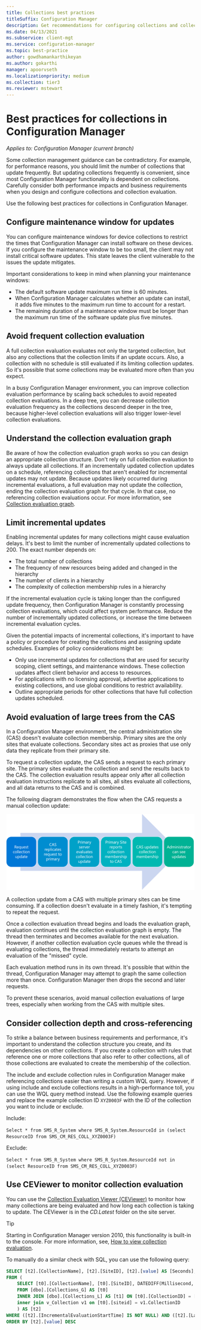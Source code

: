 ```yaml
---
title: Collections best practices
titleSuffix: Configuration Manager
description: Get recommendations for configuring collections and collection evaluation in Configuration Manager.
ms.date: 04/13/2021
ms.subservice: client-mgt
ms.service: configuration-manager
ms.topic: best-practice
author: gowdhamankarthikeyan
ms.author: gokarthi
manager: apoorvseth
ms.localizationpriority: medium
ms.collection: tier3
ms.reviewer: mstewart
---
```


# Best practices for collections in Configuration Manager

*Applies to: Configuration Manager (current branch)*

Some collection management guidance can be contradictory. For example, for performance reasons, you should limit the number of collections that update frequently. But updating collections frequently is convenient, since most Configuration Manager functionality is dependent on collections. Carefully consider both performance impacts and business requirements when you design and configure collections and collection evaluation.

Use the following best practices for collections in Configuration Manager.

## Configure maintenance window for updates

You can configure maintenance windows for device collections to restrict the times that Configuration Manager can install software on these devices. If you configure the maintenance window to be too small, the client may not install critical software updates. This state leaves the client vulnerable to the issues the update mitigates.

Important considerations to keep in mind when planning your maintenance windows:

- The default software update maximum run time is 60 minutes.
- When Configuration Manager calculates whether an update can install, it adds five minutes to the maximum run time to account for a restart.
- The remaining duration of a maintenance window must be longer than the maximum run time of the software update plus five minutes.

## Avoid frequent collection evaluation

A full collection evaluation evaluates not only the targeted collection, but also any collections that the collection limits if an update occurs. Also, a collection with no schedule is still evaluated if its limiting collection updates. So it's possible that some collections may be evaluated more often than you expect.

In a busy Configuration Manager environment, you can improve collection evaluation performance by scaling back schedules to avoid repeated collection evaluations. In a deep tree, you can decrease collection evaluation frequency as the collections descend deeper in the tree, because higher-level collection evaluations will also trigger lower-level collection evaluations.

## Understand the collection evaluation graph

Be aware of how the collection evaluation graph works so you can design an appropriate collection structure. Don't rely on full collection evaluation to always update all collections. If an incrementally updated collection updates on a schedule, referencing collections that aren't enabled for incremental updates may not update. Because updates likely occurred during incremental evaluations, a full evaluation may not update the collection, ending the collection evaluation graph for that cycle. In that case, no referencing collection evaluations occur. For more information, see [Collection evaluation graph](collection-evaluation.md#collection-evaluation-graph).

## <a name="bkmk_incremental"></a> Limit incremental updates

Enabling incremental updates for many collections might cause evaluation delays. It's best to limit the number of incrementally updated collections to 200. The exact number depends on:

- The total number of collections
- The frequency of new resources being added and changed in the hierarchy
- The number of clients in a hierarchy
- The complexity of collection membership rules in a hierarchy

If the incremental evaluation cycle is taking longer than the configured update frequency, then Configuration Manager is constantly processing collection evaluations, which could affect system performance. Reduce the number of incrementally updated collections, or increase the time between incremental evaluation cycles.

Given the potential impacts of incremental collections, it's important to have a policy or procedure for creating the collections and assigning update schedules. Examples of policy considerations might be:

- Only use incremental updates for collections that are used for security scoping, client settings, and maintenance windows. These collection updates affect client behavior and access to resources.
- For applications with no licensing approval, advertise applications to existing collections, and use global conditions to restrict availability.
- Outline appropriate periods for other collections that have full collection updates scheduled.

## Avoid evaluation of large trees from the CAS

In a Configuration Manager environment, the central administration site (CAS) doesn't evaluate collection membership. Primary sites are the only sites that evaluate collections. Secondary sites act as proxies that use only data they replicate from their primary site.

To request a collection update, the CAS sends a request to each primary site. The primary sites evaluate the collection and send the results back to the CAS. The collection evaluation results appear only after all collection evaluation instructions replicate to all sites, all sites evaluate all collections, and all data returns to the CAS and is combined.

The following diagram demonstrates the flow when the CAS requests a manual collection update:

![Manual collection update from a CAS](media/manual-collection-update-from-cas.png)

A collection update from a CAS with multiple primary sites can be time consuming. If a collection doesn't evaluate in a timely fashion, it's tempting to repeat the request.

Once a collection evaluation thread begins and loads the evaluation graph, evaluation continues until the collection evaluation graph is empty. The thread then terminates and becomes available for the next evaluation. However, if another collection evaluation cycle queues while the thread is evaluating collections, the thread immediately restarts to attempt an evaluation of the "missed" cycle.

Each evaluation method runs in its own thread. It's possible that within the thread, Configuration Manager may attempt to graph the same collection more than once. Configuration Manager then drops the second and later requests.

To prevent these scenarios, avoid manual collection evaluations of large trees, especially when working from the CAS with multiple sites.

## Consider collection depth and cross-referencing

To strike a balance between business requirements and performance, it's important to understand the collection structure you create, and its dependencies on other collections. If you create a collection with rules that reference one or more collections that also refer to other collections, all of those collections are evaluated to create the membership of the collection.

The include and exclude collection rules in Configuration Manager make referencing collections easier than writing a custom WQL query. However, if using include and exclude collections results in a high-performance toll, you can use the WQL query method instead. Use the following example queries and replace the example collection ID `XYZ0003F` with the ID of the collection you want to include or exclude.

Include:

`Select * from SMS_R_System where SMS_R_System.ResourceId in (select ResourceID from SMS_CM_RES_COLL_XYZ0003F)`

Exclude:

`Select * from SMS_R_System where SMS_R_System.ResourceId not in (select ResourceID from SMS_CM_RES_COLL_XYZ0003F)`

## Use CEViewer to monitor collection evaluation

You can use the [Collection Evaluation Viewer (CEViewer)](../../../support/ceviewer.md) to monitor how many collections are being evaluated and how long each collection is taking to update. The CEViewer is in the *CD.Latest* folder on the site server.

> [!Tip]
> Starting in Configuration Manager version 2010, this functionality is built-in to the console. For more information, see, [How to view collection evaluation](collection-evaluation-view.md).

To manually do a similar check with SQL, you can use the following query:

```sql
SELECT [t2].[CollectionName], [t2].[SiteID], [t2].[value] AS [Seconds], [t2].[LastIncrementalRefreshTime], [t2].[IncrementalMemberChanges] AS [IncChanges], [t2].[LastMemberChangeTime] AS [MemberChangeTime]
FROM (
    SELECT [t0].[CollectionName], [t0].[SiteID], DATEDIFF(Millisecond, [t1].[IncrementalEvaluationStartTime], [t1].[LastIncrementalRefreshTime]) * 0.001 AS [value], [t1].[LastIncrementalRefreshTime], [t1].[IncrementalMemberChanges], [t1].[LastMemberChangeTime], [t1].[IncrementalEvaluationStartTime], v1.[RefreshType]
    FROM [dbo].[Collections_G] AS [t0]
    INNER JOIN [dbo].[Collections_L] AS [t1] ON [t0].[CollectionID] = [t1].[CollectionID]
    inner join v_Collection v1 on [t0].[siteid] = v1.CollectionID
    ) AS [t2]
WHERE ([t2].[IncrementalEvaluationStartTime] IS NOT NULL) AND ([t2].[LastIncrementalRefreshTime] IS NOT NULL) and (refreshtype='4' or refreshtype='6')
ORDER BY [t2].[value] DESC
```